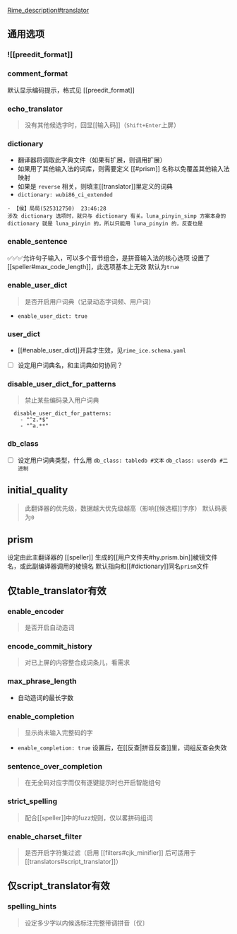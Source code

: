 [Rime_description#translator](https://github.com/LEOYoon-Tsaw/Rime_collections/blob/master/Rime_description.md#三translator)

## 通用选项

### ![[preedit_format]]
### comment_format
默认显示编码提示，格式见 [[preedit_format]]
### echo_translator
> 没有其他候选字时，回显[[输入码]]（`Shift+Enter`上屏）

### dictionary
- 翻译器将调取此字典文件（如果有扩展，则调用扩展）
- 如果用了其他输入法的词库，则需要定义 [[#prism]] 名称以免覆盖其他输入法映射
- 如果是 `reverse` 相关，则填主[[translator]]里定义的词典
- `dictionary: wubi86_ci_extended`
```
- 【侯】局局(525312750)  23:46:28
涉及 dictionary 选项时，就只与 dictionary 有关。luna_pinyin_simp 方案本身的 dictionary 就是 luna_pinyin 的，所以只能用 luna_pinyin 的，反查也是
```
### enable_sentence
✅✅✅允许句子输入，可以多个音节组合，是拼音输入法的核心选项
设置了[[speller#max_code_length]]，此选项基本上无效
默认为`true`

### enable_user_dict
> 是否开启用户词典（记录动态字词频、用户词）
- `enable_user_dict: true`
### user_dict
- [[#enable_user_dict]]开启才生效，见`rime_ice.schema.yaml`
- [ ] 设定用户词典名，和主词典如何协同？
### disable_user_dict_for_patterns
> 禁止某些编码录入用户词典
```
  disable_user_dict_for_patterns:
    - "^z.*$"
    - "^a.**"
```

### db_class
- [ ] 设定用户词典类型，什么用
`db_class: tabledb #文本`
`db_class: userdb #二进制`

## initial_quality
> 此翻译器的优先级，数据越大优先级越高（影响[[候选框]]字序）
> 默认码表为`0`

## prism
设定由此主翻译器的 [[speller]] 生成的[[用户文件夹#hy.prism.bin]]棱镜文件名，或此副编译器调用的棱镜名
默认指向和[[#dictionary]]同名`prism`文件

## 仅table_translator有效
### enable_encoder
> 是否开启自动造词
### encode_commit_history
> 对已上屏的内容整合成词条儿，看需求
### max_phrase_length
- 自动造词的最长字数
### enable_completion
> 显示尚未输入完整码的字
- `enable_completion: true` 设置后，在[[反查|拼音反查]]里，词组反查会失效
### sentence_over_completion
> 在无全码对应字而仅有逐键提示时也开启智能组句
### strict_spelling
> 配合[[speller]]中的fuzz规则，仅以畧拼码组词
### enable_charset_filter
> 是否开启字符集过滤（启用 [[filters#cjk_minifier]] 后可适用于 [[translators#script_translator]]）

## 仅script_translator有效
### spelling_hints
> 设定多少字以内候选标注完整带调拼音〔仅〕
